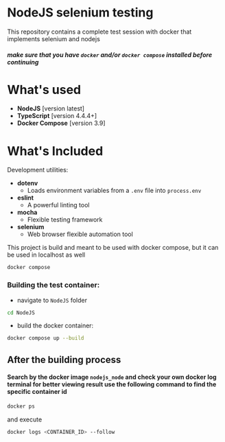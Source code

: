 # NodeJS selenium testing
This repository contains a complete test session with docker that implements selenium and nodejs
#### ***make sure that you have `docker` and/or `docker compose` installed before continuing***

# What's used

* **NodeJS** [version latest]
* **TypeScript** [version 4.4.4+]
* **Docker Compose** [version 3.9]

# What's Included

Development utilities:
* **dotenv**
  * Loads environment variables from a `.env` file into `process.env`
* **eslint**
  * A powerful linting tool
* **mocha**
  * Flexible testing framework
* **selenium**
  * Web browser flexible automation tool

This project is build and meant to be used with docker compose, but it can be used in localhost as well
```bash
docker compose
```

### Building the test container:
- navigate to `NodeJS` folder 
```bash
cd NodeJS
```
- build the docker container:
```bash
docker compose up --build
```
## After the building process

#### Search by the docker image `nodejs_node` and check your own docker log terminal for better viewing result use the following command to find the specific container id
```bash
docker ps
```
and execute
```bash
docker logs <CONTAINER_ID> --follow
```